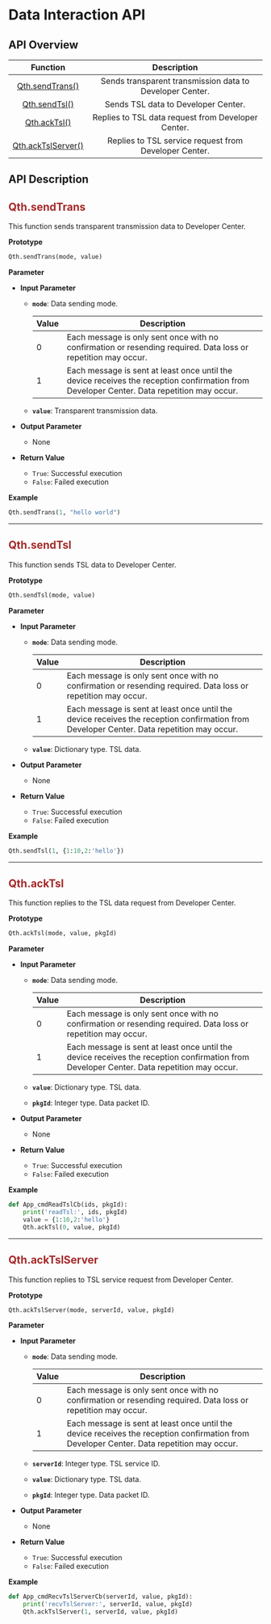 # Data Interaction API

## **API Overview**

|                Function                 |                       Description                        |
| :-------------------------------------: | :------------------------------------------------------: |
|    [Qth.sendTrans()](#Qth.sendTrans)    | Sends transparent transmission data to Developer Center. |
|      [Qth.sendTsl()](#Qth.sendTsl)      |           Sends TSL data to Developer Center.            |
|       [Qth.ackTsl()](#Qth.ackTsl)       |    Replies to TSL data request from Developer Center.    |
| [Qth.ackTslServer()](#Qth.ackTslServer) |  Replies to TSL service request from Developer Center.   |

## **API Description**

<span id="Qth.sendTrans"></span>

## <span style="color:#A52A2A">__Qth.sendTrans__</span>

This function sends transparent transmission data to Developer Center.

__Prototype__

```python
Qth.sendTrans(mode, value)
```

__Parameter__

* __Input Parameter__
  
  * __`mode`__: Data sending mode.
    
    | Value | Description                                                                                                                               |
    | ----- | ----------------------------------------------------------------------------------------------------------------------------------------- |
    | 0     | Each message is only sent once with no confirmation or resending required. Data loss or repetition may occur.                             |
    | 1     | Each message is sent at least once until the device receives the reception confirmation from Developer Center. Data repetition may occur. |

  
  * __`value`__: Transparent transmission data.

* __Output Parameter__
  
  * None

* __Return Value__
  
  * `True`: Successful execution
  * `False`: Failed execution

__Example__

```python
Qth.sendTrans(1, "hello world")
```

---

<span id="Qth.sendTsl"></span>

## <span style="color:#A52A2A">__Qth.sendTsl__</span>

This function sends TSL data to Developer Center.

__Prototype__

```python
Qth.sendTsl(mode, value)
```

__Parameter__

* __Input Parameter__
  
  * __`mode`__: Data sending mode.
    
    | Value | Description                                                                                                                               |
    | ----- | ----------------------------------------------------------------------------------------------------------------------------------------- |
    | 0     | Each message is only sent once with no confirmation or resending required. Data loss or repetition may occur.                             |
    | 1     | Each message is sent at least once until the device receives the reception confirmation from Developer Center. Data repetition may occur. |

  
  * __`value`__: Dictionary type. TSL data.

* __Output Parameter__
  
  * None

* __Return Value__
  
  * `True`: Successful execution
  * `False`: Failed execution

__Example__

```python
Qth.sendTsl(1, {1:10,2:'hello'})
```

---

<span id="Qth.ackTsl"></span>

## <span style="color:#A52A2A">__Qth.ackTsl__</span>

This function replies to the TSL data request from Developer Center.

__Prototype__

```python
Qth.ackTsl(mode, value, pkgId)
```

__Parameter__

* __Input Parameter__
  
  * __`mode`__: Data sending mode.
    
    | Value | Description                                                                                                                               |
    | ----- | ----------------------------------------------------------------------------------------------------------------------------------------- |
    | 0     | Each message is only sent once with no confirmation or resending required. Data loss or repetition may occur.                             |
    | 1     | Each message is sent at least once until the device receives the reception confirmation from Developer Center. Data repetition may occur. |

  
  * __`value`__: Dictionary type. TSL data.
  
  * __`pkgId`__: Integer type. Data packet ID.

* __Output Parameter__
  
  * None

* __Return Value__
  
  * `True`: Successful execution
  * `False`: Failed execution

__Example__

```python
def App_cmdReadTslCb(ids, pkgId):
    print('readTsl:', ids, pkgId)
    value = {1:10,2:'hello'}
    Qth.ackTsl(0, value, pkgId)
```

---

<span id="Qth.ackTslServer"></span>

## <span style="color:#A52A2A">__Qth.ackTslServer__</span>

This function replies to TSL service request from Developer Center.

__Prototype__

```python
Qth.ackTslServer(mode, serverId, value, pkgId)
```

__Parameter__

* __Input Parameter__
  
  * __`mode`__: Data sending mode.
    
    | Value | Description                                                                                                                               |
    | ----- | ----------------------------------------------------------------------------------------------------------------------------------------- |
    | 0     | Each message is only sent once with no confirmation or resending required. Data loss or repetition may occur.                             |
    | 1     | Each message is sent at least once until the device receives the reception confirmation from Developer Center. Data repetition may occur. |

  
  * __`serverId`__: Integer type. TSL service ID.
  * __`value`__: Dictionary type. TSL data.
  * __`pkgId`__: Integer type. Data packet ID.
  
* __Output Parameter__
  
  * None

* __Return Value__
  
  * `True`: Successful execution
  * `False`: Failed execution

__Example__

```python
def App_cmdRecvTslServerCb(serverId, value, pkgId):
    print('recvTslServer:', serverId, value, pkgId)
    Qth.ackTslServer(1, serverId, value, pkgId)
```